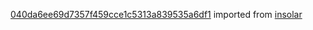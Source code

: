 [040da6ee69d7357f459cce1c5313a839535a6df1](https://github.com/insolar/insolar/commit/040da6ee69d7357f459cce1c5313a839535a6df1) imported from [insolar](https://github.com/insolar/insolar)
